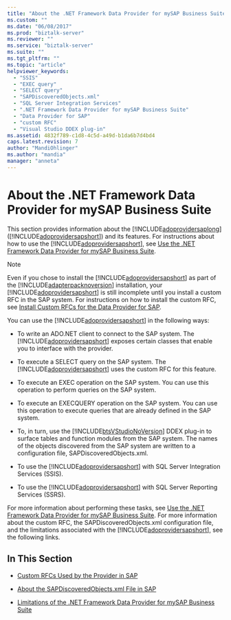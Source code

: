 ```yaml
---
title: "About the .NET Framework Data Provider for mySAP Business Suite | Microsoft Docs"
ms.custom: ""
ms.date: "06/08/2017"
ms.prod: "biztalk-server"
ms.reviewer: ""
ms.service: "biztalk-server"
ms.suite: ""
ms.tgt_pltfrm: ""
ms.topic: "article"
helpviewer_keywords: 
  - "SSIS"
  - "EXEC query"
  - "SELECT query"
  - "SAPDiscoveredObjects.xml"
  - "SQL Server Integration Services"
  - ".NET Framework Data Provider for mySAP Business Suite"
  - "Data Provider for SAP"
  - "custom RFC"
  - "Visual Studio DDEX plug-in"
ms.assetid: 4832f789-c1d8-4c5d-a49d-b1da6b7d4bd4
caps.latest.revision: 7
author: "MandiOhlinger"
ms.author: "mandia"
manager: "anneta"
---
```

# About the .NET Framework Data Provider for mySAP Business Suite
This section provides information about the [!INCLUDE[adoprovidersaplong](../../includes/adoprovidersaplong-md.md)] ([!INCLUDE[adoprovidersapshort](../../includes/adoprovidersapshort-md.md)]) and its features. For instructions about how to use the [!INCLUDE[adoprovidersapshort](../../includes/adoprovidersapshort-md.md)], see [Use the .NET Framework Data Provider for mySAP Business Suite](../../adapters-and-accelerators/adapter-sap/use-the-net-framework-data-provider-for-mysap-business-suite.md).  
  
> [!NOTE]
>  Even if you chose to install the [!INCLUDE[adoprovidersapshort](../../includes/adoprovidersapshort-md.md)] as part of the [!INCLUDE[adapterpacknoversion](../../includes/adapterpacknoversion-md.md)] installation, your [!INCLUDE[adoprovidersapshort](../../includes/adoprovidersapshort-md.md)] is still incomplete until you install a custom RFC in the SAP system. For instructions on how to install the custom RFC, see [Install Custom RFCs for the Data Provider for SAP](../../adapters-and-accelerators/adapter-sap/install-custom-rfcs-for-the-data-provider-for-sap.md).  
  
 You can use the [!INCLUDE[adoprovidersapshort](../../includes/adoprovidersapshort-md.md)] in the following ways:  
  
-   To write an ADO.NET client to connect to the SAP system. The [!INCLUDE[adoprovidersapshort](../../includes/adoprovidersapshort-md.md)] exposes certain classes that enable you to interface with the provider.  
  
-   To execute a SELECT query on the SAP system. The [!INCLUDE[adoprovidersapshort](../../includes/adoprovidersapshort-md.md)] uses the custom RFC for this feature.  
  
-   To execute an EXEC operation on the SAP system. You can use this operation to perform queries on the SAP system.  
  
-   To execute an EXECQUERY operation on the SAP system. You can use this operation to execute queries that are already defined in the SAP system.  
  
-   To, in turn, use the [!INCLUDE[btsVStudioNoVersion](../../includes/btsvstudionoversion-md.md)] DDEX plug-in to surface tables and function modules from the SAP system. The names of the objects discovered from the SAP system are written to a configuration file, SAPDiscoveredObjects.xml.  
  
-   To use the [!INCLUDE[adoprovidersapshort](../../includes/adoprovidersapshort-md.md)] with SQL Server Integration Services (SSIS).  
  
-   To use the [!INCLUDE[adoprovidersapshort](../../includes/adoprovidersapshort-md.md)] with SQL Server Reporting Services (SSRS).  
  
 For more information about performing these tasks, see [Use the .NET Framework Data Provider for mySAP Business Suite](../../adapters-and-accelerators/adapter-sap/use-the-net-framework-data-provider-for-mysap-business-suite.md). For more information about the custom RFC, the SAPDiscoveredObjects.xml configuration file, and the limitations associated with the [!INCLUDE[adoprovidersapshort](../../includes/adoprovidersapshort-md.md)], see the following links.  
  
## In This Section  
  
-   [Custom RFCs Used by the Provider in SAP](../../adapters-and-accelerators/adapter-sap/custom-rfcs-used-by-the-provider-in-sap.md)  
  
-   [About the SAPDiscoveredObjects.xml File in SAP](../../adapters-and-accelerators/adapter-sap/about-the-sapdiscoveredobjects-xml-file-in-sap.md)  
  
-   [Limitations of the .NET Framework Data Provider for mySAP Business Suite](../../adapters-and-accelerators/adapter-sap/limitations-of-the-net-framework-data-provider-for-mysap-business-suite.md)